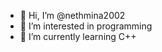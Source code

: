 - 👋 Hi, I’m @nethmina2002
- 👀 I’m interested in programming
- 🌱 I’m currently learning C++

<!---
nethmina2002/nethmina2002 is a ✨ special ✨ repository because its `README.md` (this file) appears on your GitHub profile.
You can click the Preview link to take a look at your changes.
--->
